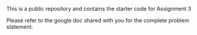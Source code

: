 This is a public repository and contains the starter code for Assignment 3

Please refer to the google doc shared with you for the complete problem statement.
